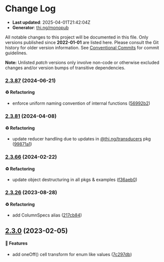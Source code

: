 # Change Log

- **Last updated**: 2025-04-01T21:42:04Z
- **Generator**: [thi.ng/monopub](https://thi.ng/monopub)

All notable changes to this project will be documented in this file.
Only versions published since **2022-01-01** are listed here.
Please consult the Git history for older version information.
See [Conventional Commits](https://conventionalcommits.org/) for commit guidelines.

**Note:** Unlisted _patch_ versions only involve non-code or otherwise excluded changes
and/or version bumps of transitive dependencies.

### [2.3.87](https://github.com/thi-ng/umbrella/tree/@thi.ng/csv@2.3.87) (2024-06-21)

#### ♻️ Refactoring

- enforce uniform naming convention of internal functions ([56992b2](https://github.com/thi-ng/umbrella/commit/56992b2))

### [2.3.81](https://github.com/thi-ng/umbrella/tree/@thi.ng/csv@2.3.81) (2024-04-08)

#### ♻️ Refactoring

- update reducer handling due to updates in [@thi.ng/transducers](https://github.com/thi-ng/umbrella/tree/main/packages/transducers) pkg ([99871a1](https://github.com/thi-ng/umbrella/commit/99871a1))

### [2.3.66](https://github.com/thi-ng/umbrella/tree/@thi.ng/csv@2.3.66) (2024-02-22)

#### ♻️ Refactoring

- update object destructuring in all pkgs & examples ([f36aeb0](https://github.com/thi-ng/umbrella/commit/f36aeb0))

### [2.3.26](https://github.com/thi-ng/umbrella/tree/@thi.ng/csv@2.3.26) (2023-08-28)

#### ♻️ Refactoring

- add ColumnSpecs alias ([217cb84](https://github.com/thi-ng/umbrella/commit/217cb84))

## [2.3.0](https://github.com/thi-ng/umbrella/tree/@thi.ng/csv@2.3.0) (2023-02-05)

#### 🚀 Features

- add oneOff() cell transform for enum like values ([7c297db](https://github.com/thi-ng/umbrella/commit/7c297db))
